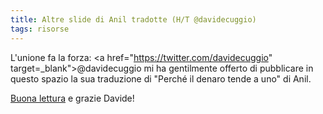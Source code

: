 ```yaml
---
title: Altre slide di Anil tradotte (H/T @davidecuggio)
tags: risorse
---
```


L'unione fa la forza: <a href="https://twitter.com/davidecuggio" target=_blank">@davidecuggio</a> mi ha gentilmente offerto di pubblicare in questo spazio la sua traduzione di "Perché il denaro tende a uno" di Anil.

<!--more-->

<a href="/anil/perche-il-denaro-tende-a-uno">Buona lettura</a> e grazie Davide!
